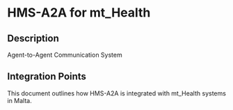 # HMS-A2A for mt_Health

## Description

Agent-to-Agent Communication System

## Integration Points

This document outlines how HMS-A2A is integrated with mt_Health systems in Malta.
